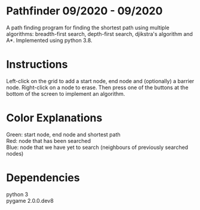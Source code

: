 # Pathfinder 09/2020 - 09/2020
A path finding program for finding the shortest path using multiple algorithms: breadth-first search, depth-first search, djikstra's
algorithm and A*. Implemented using python 3.8.

# Instructions
Left-click on the grid to add a start node, end node and (optionally) a barrier node. Right-click on a node to erase. Then press one 
of the buttons at the bottom of the screen to implement an algorithm.

# Color Explanations
Green: start node, end node and shortest path <br/>
Red: node that has been searched <br/>
Blue: node that we have yet to search (neighbours of previously searched nodes) <br/>

# Dependencies
python 3 <br/>
pygame 2.0.0.dev8
